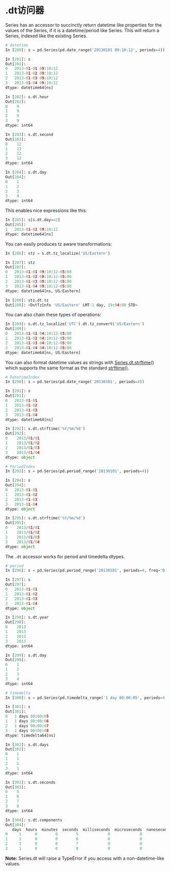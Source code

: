 # .dt访问器

Series has an accessor to succinctly return datetime like properties for the values of the Series, if it is a datetime/period like Series. This will return a Series, indexed like the existing Series.

```python
# datetime
In [280]: s = pd.Series(pd.date_range('20130101 09:10:12', periods=4))

In [281]: s
Out[281]: 
0   2013-01-01 09:10:12
1   2013-01-02 09:10:12
2   2013-01-03 09:10:12
3   2013-01-04 09:10:12
dtype: datetime64[ns]

In [282]: s.dt.hour
Out[282]: 
0    9
1    9
2    9
3    9
dtype: int64

In [283]: s.dt.second
Out[283]: 
0    12
1    12
2    12
3    12
dtype: int64

In [284]: s.dt.day
Out[284]: 
0    1
1    2
2    3
3    4
dtype: int64
```

This enables nice expressions like this:

```python
In [285]: s[s.dt.day==2]
Out[285]: 
1   2013-01-02 09:10:12
dtype: datetime64[ns]
```

You can easily produces tz aware transformations:

```python
In [286]: stz = s.dt.tz_localize('US/Eastern')

In [287]: stz
Out[287]: 
0   2013-01-01 09:10:12-05:00
1   2013-01-02 09:10:12-05:00
2   2013-01-03 09:10:12-05:00
3   2013-01-04 09:10:12-05:00
dtype: datetime64[ns, US/Eastern]

In [288]: stz.dt.tz
Out[288]: <DstTzInfo 'US/Eastern' LMT-1 day, 19:04:00 STD>
```

You can also chain these types of operations:

```python
In [289]: s.dt.tz_localize('UTC').dt.tz_convert('US/Eastern')
Out[289]: 
0   2013-01-01 04:10:12-05:00
1   2013-01-02 04:10:12-05:00
2   2013-01-03 04:10:12-05:00
3   2013-01-04 04:10:12-05:00
dtype: datetime64[ns, US/Eastern]
```

You can also format datetime values as strings with [Series.dt.strftime()](http://pandas.pydata.org/pandas-docs/stable/generated/pandas.Series.dt.strftime.html#pandas.Series.dt.strftime) which supports the same format as the standard [strftime()](https://docs.python.org/3/library/datetime.html#datetime.datetime.strftime).

```python
# DatetimeIndex
In [290]: s = pd.Series(pd.date_range('20130101', periods=4))

In [291]: s
Out[291]: 
0   2013-01-01
1   2013-01-02
2   2013-01-03
3   2013-01-04
dtype: datetime64[ns]

In [292]: s.dt.strftime('%Y/%m/%d')
Out[292]: 
0    2013/01/01
1    2013/01/02
2    2013/01/03
3    2013/01/04
dtype: object
```

```python
# PeriodIndex
In [293]: s = pd.Series(pd.period_range('20130101', periods=4))

In [294]: s
Out[294]: 
0   2013-01-01
1   2013-01-02
2   2013-01-03
3   2013-01-04
dtype: object

In [295]: s.dt.strftime('%Y/%m/%d')
Out[295]: 
0    2013/01/01
1    2013/01/02
2    2013/01/03
3    2013/01/04
dtype: object
```

The ``.dt`` accessor works for period and timedelta dtypes.

```python
# period
In [296]: s = pd.Series(pd.period_range('20130101', periods=4, freq='D'))

In [297]: s
Out[297]: 
0   2013-01-01
1   2013-01-02
2   2013-01-03
3   2013-01-04
dtype: object

In [298]: s.dt.year
Out[298]: 
0    2013
1    2013
2    2013
3    2013
dtype: int64

In [299]: s.dt.day
Out[299]: 
0    1
1    2
2    3
3    4
dtype: int64
```

```python
# timedelta
In [300]: s = pd.Series(pd.timedelta_range('1 day 00:00:05', periods=4, freq='s'))

In [301]: s
Out[301]: 
0   1 days 00:00:05
1   1 days 00:00:06
2   1 days 00:00:07
3   1 days 00:00:08
dtype: timedelta64[ns]

In [302]: s.dt.days
Out[302]: 
0    1
1    1
2    1
3    1
dtype: int64

In [303]: s.dt.seconds
Out[303]: 
0    5
1    6
2    7
3    8
dtype: int64

In [304]: s.dt.components
Out[304]: 
   days  hours  minutes  seconds  milliseconds  microseconds  nanoseconds
0     1      0        0        5             0             0            0
1     1      0        0        6             0             0            0
2     1      0        0        7             0             0            0
3     1      0        0        8             0             0            0
```

**Note:** Series.dt will raise a TypeError if you access with a non-datetime-like values.